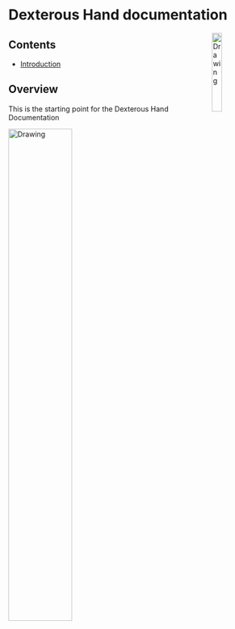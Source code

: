 # Dexterous Hand documentation

<p>
<img src="https://www.shadowrobot.com/wp-content/uploads/copy-Shadow-Logo.png" alt="Drawing" style="width: 20%;" align="right"/>
</p>

## Contents

* [Introduction](user_guide/1_introduction.md)

## Overview

This is the starting point for the Dexterous Hand Documentation

<img src="https://www.shadowrobot.com/wp-content/uploads/HandswRubiks1.png" alt="Drawing" style="width: 50%;"/>
